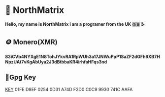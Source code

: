 # 🗻 NorthMatrix
**Hello, my name is NorthMatrix i am a programer from the UK 🇬🇧 ☕️**
## 🪙 Monero(XMR)
**83iCVb4NYXgE1N8TohJYkvRA1RpWUh3a17JNWuPpP1SaZF2dGFh9XB7HNpzUAt7vKgAbUya2J3dBtbbaKR4irhfaHFqs3nd**
## 🔐Gpg Key
[KEY](https://raw.githubusercontent.com/northmatrix/NorthMatrix/refs/heads/main/gpg-key.asc) 01FE D8EF 0254 0D31 A74D  F2D0 C0C9 9930 741C AAFA
